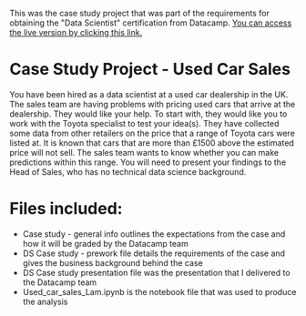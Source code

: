 This was the case study project that was part of the requirements for obtaining the "Data Scientist" certification from Datacamp. [You can access the live version by clicking this link.](https://app.datacamp.com/workspace/w/190c89af-fd29-4023-a805-09eb7a4e0bdb)

# Case Study Project - Used Car Sales
You have been hired as a data scientist at a used car dealership in the UK. The sales team are
having problems with pricing used cars that arrive at the dealership. They would like your
help. To start with, they would like you to work with the Toyota specialist to test your idea(s).
They have collected some data from other retailers on the price that a range of Toyota cars
were listed at. It is known that cars that are more than £1500 above the estimated price will
not sell. The sales team wants to know whether you can make predictions within this range.
You will need to present your findings to the Head of Sales, who has no technical data science
background.

# Files included:
- Case study - general info outlines the expectations from the case and how it will be graded by the Datacamp team
- DS Case study - prework file details the requirements of the case and gives the business background behind the case
- DS Case study presentation file was the presentation that I delivered to the Datacamp team
- Used_car_sales_Lam.ipynb is the notebook file that was used to produce the analysis
